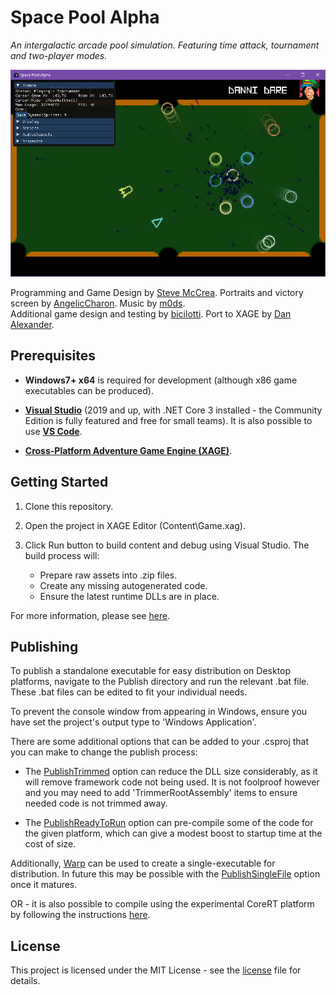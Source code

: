 # Space Pool Alpha

_An intergalactic arcade pool simulation.  Featuring time attack, tournament and two-player modes._

![Space Pool Alpha](Docs/GitHubBanner.png)

Programming and Game Design by [Steve McCrea](https://twitter.com/Kweepa).
Portraits and victory screen by [AngelicCharon](https://www.adventuregamestudio.co.uk/forums/index.php?action=profile;u=9030).
Music by [m0ds](https://www.adventuregamestudio.co.uk/forums/index.php?action=profile;u=16896).  
Additional game design and testing by [bicilotti](https://www.adventuregamestudio.co.uk/forums/index.php?topic=33343.msg432375#msg432375).
Port to XAGE by [Dan Alexander](https://twitter.com/Clarvalon).

## Prerequisites

* __Windows7+ x64__ is required for development (although x86 game executables can be produced).

* __[Visual Studio](https://www.visualstudio.com/downloads/)__ (2019 and up, with .NET Core 3 installed - the Community Edition is fully featured and free for small teams).  It is also possible to use __[VS Code](https://code.visualstudio.com/)__.

* __[Cross-Platform Adventure Game Engine (XAGE)](https://clarvalon.com)__.

## Getting Started

1. Clone this repository.

1. Open the project in XAGE Editor (Content\Game.xag).

1. Click Run button to build content and debug using Visual Studio.  The build process will:

    * Prepare raw assets into .zip files.
    * Create any missing autogenerated code.
    * Ensure the latest runtime DLLs are in place.

For more information, please see [here](https://clarvalon.com/documentation/gettingstarted).

## Publishing

To publish a standalone executable for easy distribution on Desktop platforms, navigate to the Publish directory and run the relevant .bat file.  These .bat files can be edited to fit your individual needs.  

To prevent the console window from appearing in Windows, ensure you have set the project's output type to 'Windows Application'.

There are some additional options that can be added to your .csproj that you can make to change the publish process:

* The [PublishTrimmed](https://docs.microsoft.com/en-us/dotnet/core/whats-new/dotnet-core-3-0#assembly-linking) option can reduce the DLL size considerably, as it will remove framework code not being used.  It is not foolproof however and you may need to add 'TrimmerRootAssembly' items to ensure needed code is not trimmed away.

* The [PublishReadyToRun](https://docs.microsoft.com/en-us/dotnet/core/whats-new/dotnet-core-3-0#readytorun-images) option can pre-compile some of the code for the given platform, which can give a modest boost to startup time at the cost of size.

Additionally, [Warp](https://github.com/dgiagio/warp#quickstart-with-net-core) can be used to create a single-executable for distribution.  In future this may be possible with the [PublishSingleFile](https://docs.microsoft.com/en-us/dotnet/core/whats-new/dotnet-core-3-0#single-file-executables) option once it matures.

OR - it is also possible to compile using the experimental CoreRT platform by following the instructions [here](https://github.com/dotnet/corert/tree/master/samples/HelloWorld).

## License

This project is licensed under the MIT License - see the [license](license.md) file for details.
